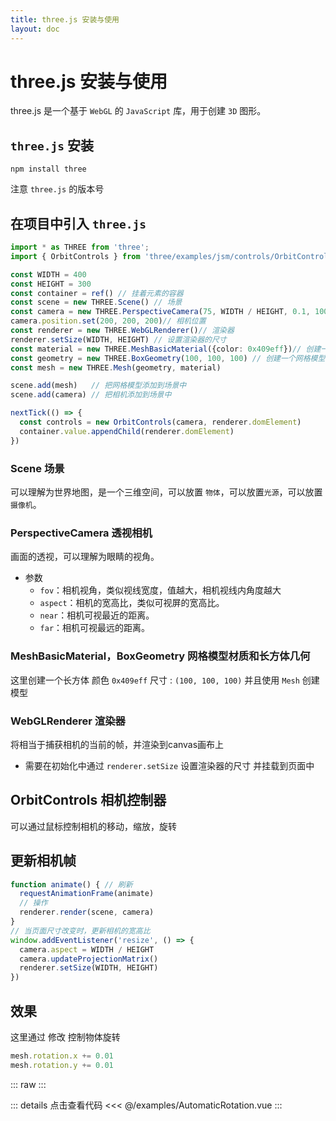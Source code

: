 ```yaml
---
title: three.js 安装与使用
layout: doc
---
```


# three.js 安装与使用

<el-divider />

three.js 是一个基于 `WebGL` 的 `JavaScript` 库，用于创建 `3D` 图形。

## `three.js` 安装
```shell
npm install three
```
注意 `three.js` 的版本号


## 在项目中引入 `three.js`
```ts
import * as THREE from 'three';
import { OrbitControls } from 'three/examples/jsm/controls/OrbitControls';
```

```ts
const WIDTH = 400
const HEIGHT = 300
const container = ref() // 挂着元素的容器
const scene = new THREE.Scene() // 场景
const camera = new THREE.PerspectiveCamera(75, WIDTH / HEIGHT, 0.1, 1000) // 相机
camera.position.set(200, 200, 200)// 相机位置
const renderer = new THREE.WebGLRenderer()// 渲染器
renderer.setSize(WIDTH, HEIGHT) // 设置渲染器的尺寸
const material = new THREE.MeshBasicMaterial({color: 0x409eff})// 创建一个网格模型(材质)
const geometry = new THREE.BoxGeometry(100, 100, 100) // 创建一个网格模型(几何体)
const mesh = new THREE.Mesh(geometry, material)

scene.add(mesh)   // 把网格模型添加到场景中
scene.add(camera) // 把相机添加到场景中

nextTick(() => {
  const controls = new OrbitControls(camera, renderer.domElement)
  container.value.appendChild(renderer.domElement)
})
```
### Scene 场景
可以理解为世界地图，是一个三维空间，可以放置 `物体`，可以放置`光源`，可以放置`摄像机`。

### PerspectiveCamera 透视相机
画面的透视，可以理解为眼睛的视角。

* 参数
  * `fov`：相机视角，类似视线宽度，值越大，相机视线内角度越大
  * `aspect`：相机的宽高比，类似可视屏的宽高比。
  * `near`：相机可视最近的距离。
  * `far`：相机可视最远的距离。 

### MeshBasicMaterial，BoxGeometry 网格模型材质和长方体几何
这里创建一个长方体 颜色 `0x409eff` 尺寸 : `(100, 100, 100)`
并且使用 `Mesh` 创建模型 


### WebGLRenderer 渲染器
将相当于捕获相机的当前的帧，并渲染到canvas画布上
* 需要在初始化中通过 `renderer.setSize` 设置渲染器的尺寸 并挂载到页面中

## OrbitControls 相机控制器
可以通过鼠标控制相机的移动，缩放，旋转

## 更新相机帧

```ts
function animate() { // 刷新
  requestAnimationFrame(animate)
  // 操作
  renderer.render(scene, camera)
}
// 当页面尺寸改变时，更新相机的宽高比
window.addEventListener('resize', () => {
  camera.aspect = WIDTH / HEIGHT
  camera.updateProjectionMatrix()
  renderer.setSize(WIDTH, HEIGHT)
})
```
## 效果
这里通过 修改 控制物体旋转
```ts
mesh.rotation.x += 0.01
mesh.rotation.y += 0.01
```
<script setup>
  import AutomaticRotation from '/examples/AutomaticRotation.vue'
</script>

::: raw
<ClientOnly>
  <AutomaticRotation />
</ClientOnly>
:::

::: details 点击查看代码
<<< @/examples/AutomaticRotation.vue
:::
